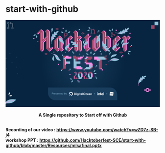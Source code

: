 # start-with-github
![hacktoberfest](Resources/HF2020%20Events%201920x1080%20Centered.png)
<div align="center"> <B>A Single repository to Start off with Github</B></div> <br>

<B> Recording of our video <B>: https://www.youtube.com/watch?v=wZD7z-SB-j4 <br>
  <B> workshop PPT </B>: https://github.com/Hacktoberfest-SCE/start-with-github/blob/master/Resources/mlsafinal.pptx<br>
